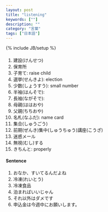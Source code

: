 ```yaml
---
layout: post
title: "listening"
keywords: [""]
description: ""
category: "言葉"
tags: ["日本語"]
---
```

{% include JB/setup %}

####
1. 建設(けんせつ) 
2. 保育所
3. 子育て: raise child
4. 選挙(せんきよ): election
5. 少数(しょうすう): small number
7. 半袖(はんそで):
8. 長袖(ながそで):
1. 母親(ははおや)
2. 父親(ちちおや)
3. 名札(なふだ): name card
4. 集合(しゅうごう)
5. 前期(ぜんき)集中(しゅうちゅう)講座(こうざ)
6. 迷惑メール
7. 無視(むし)する
8. きちんと: properly


#### Sentence
1. おなか、すいてるんだよね
2. 冷凍(れいとう)
3. 冷凍食品
4. 泊まればいいじゃん
5. それ以外はダメです
6. 申込金は今週中にお願いします。




